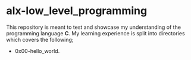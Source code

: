 # alx-low_level_programming
This repository is meant to test and showcase my understanding of the programming language __C__. My learning experience is split into directories which covers the following;
- 0x00-hello_world. 
